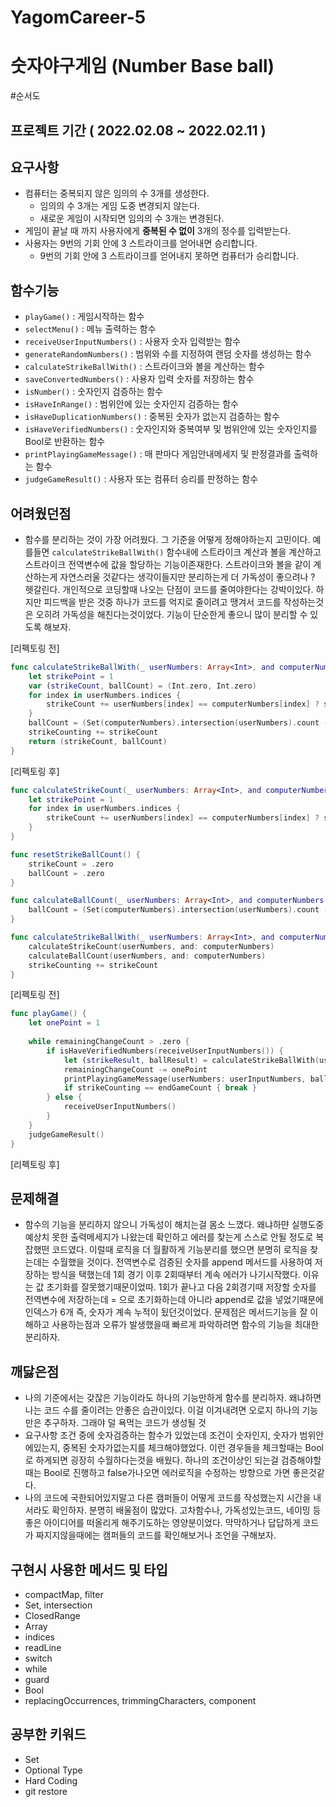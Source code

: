 # YagomCareer-5



# 숫자야구게임 (Number Base ball)

#순서도


## 프로젝트 기간 ( 2022.02.08 ~ 2022.02.11 )

## 요구사항
- 컴퓨터는 중복되지 않은 임의의 수 3개를 생성한다.
    - 임의의 수 3개는 게임 도중 변경되지 않는다.
    - 새로운 게임이 시작되면 임의의 수 3개는 변경된다.
- 게임이 끝날 때 까지 사용자에게 **중복된 수 없이** 3개의 정수를 입력받는다.
- 사용자는 9번의 기회 안에 3 스트라이크를 얻어내면 승리합니다.
    - 9번의 기회 안에 3 스트라이크를 얻어내지 못하면 컴퓨터가 승리합니다.

## 함수기능
- `playGame()` : 게임시작하는 함수
- `selectMenu()` : 메뉴 출력하는 함수
- `receiveUserInputNumbers()` : 사용자 숫자 입력받는 함수
- `generateRandomNumbers()` : 범위와 수를 지정하여 랜덤 숫자를 생성하는 함수
- `calculateStrikeBallWith()` : 스트라이크와 볼을 계산하는 함수
- `saveConvertedNumbers()` : 사용자 입력 숫자를 저장하는 함수
- `isNumber()` : 숫자인지 검증하는 함수
- `isHaveInRange()` : 범위안에 있는 숫자인지 검증하는 함수
- `isHaveDuplicationNumbers()` : 중복된 숫자가 없는지 검증하는 함수
- `isHaveVerifiedNumbers()` : 숫자인지와 중복여부 및 범위안에 있는 숫자인지를 Bool로 반환하는 함수
- `printPlayingGameMessage()` : 매 판마다 게임안내메세지 및 판정결과를 출력하는 함수
- `judgeGameResult()` : 사용자 또는 컴퓨터 승리를 판정하는 함수

## 어려웠던점

- 함수를 분리하는 것이 가장 어려웠다. 그 기준을 어떻게 정해야하는지 고민이다. 예를들면 `calculateStrikeBallWith()` 함수내에 스트라이크 계산과 볼을 계산하고 스트라이크 전역변수에 값을 할당하는 기능이존재한다.
  스트라이크와 볼을 같이 계산하는게 자연스러울 것같다는 생각이들지만 분리하는게 더 가독성이 좋으려나 ? 헷갈린다. 개인적으로 코딩할때 나오는 단점이 코드를 줄여야한다는 강박이있다. 하지만 피드백을 받은 것중 하나가 코드를 억지로 줄이려고 땡겨서 코드를 작성하는것은 오히려 가독성을 해친다는것이었다. 기능이 단순한게 좋으니 많이 분리할 수 있도록 해보자.

[리펙토링 전]
```Swift
func calculateStrikeBallWith(_ userNumbers: Array<Int>, and computerNumbers: Array<Int>) -> (strikeResult: Int, ballResult: Int) {
    let strikePoint = 1
    var (strikeCount, ballCount) = (Int.zero, Int.zero)
    for index in userNumbers.indices {
        strikeCount += userNumbers[index] == computerNumbers[index] ? strikePoint : .zero
    }
    ballCount = (Set(computerNumbers).intersection(userNumbers).count - strikeCount)
    strikeCounting += strikeCount
    return (strikeCount, ballCount)
}
```
[리펙토링 후]
```Swift
func calculateStrikeCount(_ userNumbers: Array<Int>, and computerNumbers: Array<Int>) {
    let strikePoint = 1
    for index in userNumbers.indices {
        strikeCount += userNumbers[index] == computerNumbers[index] ? strikePoint : .zero
    }
}

func resetStrikeBallCount() {
    strikeCount = .zero
    ballCount = .zero
}

func calculateBallCount(_ userNumbers: Array<Int>, and computerNumbers: Array<Int>) {
    ballCount = (Set(computerNumbers).intersection(userNumbers).count - strikeCount)
}

func calculateStrikeBallWith(_ userNumbers: Array<Int>, and computerNumbers: Array<Int>) {
    calculateStrikeCount(userNumbers, and: computerNumbers)
    calculateBallCount(userNumbers, and: computerNumbers)
    strikeCounting += strikeCount
}
```

[리펙토링 전]
```Swift
func playGame() {
    let onePoint = 1
    
    while remainingChangeCount > .zero {
        if isHaveVerifiedNumbers(receiveUserInputNumbers()) {
            let (strikeResult, ballResult) = calculateStrikeBallWith(userInputNumbers, and: computerNumbers)
            remainingChangeCount -= onePoint
            printPlayingGameMessage(userNumbers: userInputNumbers, ballCount: ballResult, strikeCount: strikeResult)
            if strikeCounting == endGameCount { break }
        } else {
            receiveUserInputNumbers()
        }
    }
    judgeGameResult()
}
```
[리펙토링 후]



## 문제해결
- 함수의 기능을 분리하지 않으니 가독성이 해치는걸 몸소 느꼈다. 왜냐하먄 실행도중 예상치 못한 출력메세지가 나왔는데 확인하고 에러를 찾는게 스스로 안될 정도로 복잡했떤 코드였다. 이럴때 로직을 더 월활하게 기능분리를 했으면 분명히 로직을 찾는데는 수월했을 것이다. 전역변수로 검증된 숫자를 append 메서드를 사용하여 저장하는 방식을 택했는데 1회 경기 이후 2회때부터 계속 에러가 나기시작했다. 이유는 값 초기화를 잘못했기때문이었따.
1회가 끝나고 다음 2회경기때 저장할 숫자를 전역변수에 저장하는데 = 으로 초기화하는데 아니라 append로 값을 넣었기때문에 인덱스가 6개 즉, 숫자가 계속 누적이 됬던것이었다. 문제점은 메서드기능을 잘 이해하고 사용하는점과 오류가 발생했을때 빠르게 파악하려면 함수의 기능을 최대한 분리하자.

## 깨닳은점
- 나의 기준에서는 갖잖은 기능이라도 하나의 기능만하게 함수를 분리하자. 왜냐하면 나는 코드 수를 줄이려는 안좋은 습관이있다. 이걸 이겨내려면 오로지 하나의 기능만은 추구하자. 그래야 덜 욕먹는 코드가 생성될 것
- 요구사항 조건 중에 숫자검증하는 함수가 있었는데 조건이 숫자인지, 숫자가 범위안에있는지, 중복된 숫자가없는지를 체크해야했었다. 이런 경우들을 체크할때는 Bool로 하게되면 굉장히 수월하다는것을 배웠다.
  하나의 조건이상인 되는걸 검증해야할때는 Bool로 진행하고 false가나오면 에러로직을 수정하는 방향으로 가면 좋은것같다.
- 나의 코드에 국한되어있지말고 다른 캠퍼들이 어떻게 코드를 작성했는지 시간을 내서라도 확인하자. 분명히 배울점이 많았다. 고차함수나, 가독성있는코드, 네이밍 등 좋은 아이디어를 떠올리게 해주기도하는 영양분이었다.
  막막하거나 답답하게 코드가 짜지지않을때에는 캠퍼들의 코드를 확인해보거나 조언을 구해보자.

## 구현시 사용한 메서드 및 타입
- compactMap, filter
- Set, intersection
- ClosedRange
- Array
- indices
- readLine
- switch
- while
- guard
- Bool
- replacingOccurrences, trimmingCharacters, component


## 공부한 키워드
- Set
- Optional Type
- Hard Coding
- git restore

